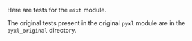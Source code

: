 Here are tests for the `mixt` module.

The original tests present in the original `pyxl` module are in the `pyxl_original` directory. 
